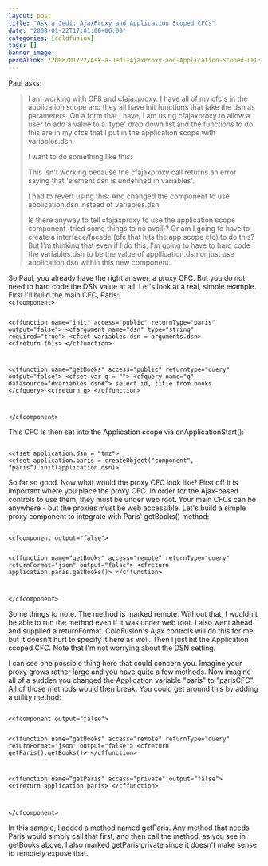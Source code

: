 ```yaml
---
layout: post
title: "Ask a Jedi: AjaxProxy and Application Scoped CFCs"
date: "2008-01-22T17:01:00+06:00"
categories: [coldfusion]
tags: []
banner_image: 
permalink: /2008/01/22/Ask-a-Jedi-AjaxProxy-and-Application-Scoped-CFCs
---
```


Paul asks:

<blockquote>
<p>
I am working with CF8 and cfajaxproxy.  I have all of my cfc's in the application scope and they all have init functions that take the dsn as parameters. On a form that I have, I am using cfajaxproxy to allow a user to add a value to a 'type' drop down list and the functions to do this are in my cfcs that I put in the application scope with variables.dsn.  

I want to do something like this: <cfajaxproxy cfc="APPLICATION.resourceManager" jsclassname="resourceManagerObj"/> 

This isn't working because the cfajaxproxy call returns an error saying that 'element dsn is undefined in variables'.  

I had to revert using this: <cfajaxproxy cfc="admin.cfc.resourceManager" jsclassname="resourceManagerObj" />
And changed the component to use application.dsn instead of variables.dsn

Is there anyway to tell cfajaxproxy to use the application scope component (tried some things to no avail)?  Or am I going to have to create a interface/facade (cfc that hits the app scope cfc) to do this?   But I'm thinking that even if I do this, I'm going to have to hard code the variables.dsn to be the value of appllication.dsn or just use application.dsn within this new component.
</p>
</blockquote>
<!--more-->
So Paul, you already have the right answer, a proxy CFC. But you do not need to hard code the DSN value at all. Let's look at a real, simple example. First I'll build the main CFC, Paris:

<code>
&lt;cfcomponent&gt;

&lt;cffunction name="init" access="public" returnType="paris" output="false"&gt;
  &lt;cfargument name="dsn" type="string" required="true"&gt;
  &lt;cfset variables.dsn = arguments.dsn&gt;
  &lt;cfreturn this&gt;
&lt;/cffunction&gt;

&lt;cffunction name="getBooks" access="public" returntype="query" output="false"&gt;
  &lt;cfset var q = ""&gt;
  &lt;cfquery name="q" datasource="#variables.dsn#"&gt;
  select id, title
  from books
  &lt;/cfquery&gt;
  &lt;cfreturn q&gt;
&lt;/cffunction&gt;

&lt;/cfcomponent&gt;
</code>

This CFC is then set into the Application scope via onApplicationStart():

<code>
&lt;cfset application.dsn = "tmz"&gt;
&lt;cfset application.paris = createObject("component", "paris").init(application.dsn)&gt;
</code>

So far so good. Now what would the proxy CFC look like? First off it is important where you place the proxy CFC. In order for the Ajax-based controls to use them, they must be under web root. Your main CFCs can be anywhere - but the proxies must be web accessible. Let's build a simple proxy component to integrate with Paris' getBooks() method:

<code>
&lt;cfcomponent output="false"&gt;

&lt;cffunction name="getBooks" access="remote" returnType="query" returnFormat="json" output="false"&gt;
  &lt;cfreturn application.paris.getBooks()&gt;
&lt;/cffunction&gt;

&lt;/cfcomponent&gt;
</code>

Some things to note. The method is marked remote. Without that, I wouldn't be able to run the method even if it was under web root. I also went ahead and supplied a returnFormat. ColdFusion's Ajax controls will do this for me, but it doesn't hurt to specify it here as well. Then I just hit the Application scoped CFC. Note that I'm not worrying about the DSN setting.

I can see one possible thing here that could concern you. Imagine your proxy grows rather large and you have quite a few methods. Now imagine all of a sudden you changed the Application variable "paris" to "parisCFC". All of those methods would then break. You could get around this by adding a utility method:

<code>
&lt;cfcomponent output="false"&gt;

&lt;cffunction name="getBooks" access="remote" returnType="query" returnFormat="json" output="false"&gt;
  &lt;cfreturn getParis().getBooks()&gt;
&lt;/cffunction&gt;

&lt;cffunction name="getParis" access="private" output="false"&gt;
  &lt;cfreturn application.paris&gt;
&lt;/cffunction&gt;

&lt;/cfcomponent&gt;
</code>

In this sample, I added a method named getParis. Any method that needs Paris would simply call that first, and then call the method, as you see in getBooks above. I also marked getParis private since it doesn't make sense to remotely expose that.